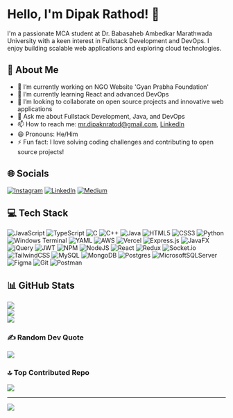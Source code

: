 # Hello, I'm Dipak Rathod! 👋

I'm a passionate MCA student at Dr. Babasaheb Ambedkar Marathwada University with a keen interest in Fullstack Development and DevOps. I enjoy building scalable web applications and exploring cloud technologies.

## 💫 About Me
- 🔭 I’m currently working on NGO Website 'Gyan Prabha Foundation'<br>
- 🌱 I’m currently learning React and advanced DevOps<br>
- 👯 I’m looking to collaborate on open source projects and innovative web applications<br>
- 💬 Ask me about Fullstack Development, Java, and DevOps<br>
- 📫 How to reach me: mr.dipaknratod@gmail.com, [LinkedIn](https://www.linkedin.com/in/mrdipak/)<br>
- 😄 Pronouns: He/Him<br>
- ⚡ Fun fact: I love solving coding challenges and contributing to open source projects!

## 🌐 Socials
[![Instagram](https://img.shields.io/badge/Instagram-%23E4405F.svg?logo=Instagram&logoColor=white)](https://instagram.com/its.mr.dipak) 
[![LinkedIn](https://img.shields.io/badge/LinkedIn-%230077B5.svg?logo=linkedin&logoColor=white)](https://linkedin.com/in/mrdipak) 
[![Medium](https://img.shields.io/badge/Medium-12100E?logo=medium&logoColor=white)](https://medium.com/@mr-dipak)

## 💻 Tech Stack
![JavaScript](https://img.shields.io/badge/javascript-%23323330.svg?style=flat-square&logo=javascript&logoColor=%23F7DF1E) 
![TypeScript](https://img.shields.io/badge/typescript-%23007ACC.svg?style=flat-square&logo=typescript&logoColor=white) 
![C](https://img.shields.io/badge/c-%2300599C.svg?style=flat-square&logo=c&logoColor=white) 
![C++](https://img.shields.io/badge/c++-%2300599C.svg?style=flat-square&logo=c%2B%2B&logoColor=white) 
![Java](https://img.shields.io/badge/java-%23ED8B00.svg?style=flat-square&logo=openjdk&logoColor=white) 
![HTML5](https://img.shields.io/badge/html5-%23E34F26.svg?style=flat-square&logo=html5&logoColor=white) 
![CSS3](https://img.shields.io/badge/css3-%231572B6.svg?style=flat-square&logo=css3&logoColor=white) 
![Python](https://img.shields.io/badge/python-3670A0?style=flat-square&logo=python&logoColor=ffdd54) 
![Windows Terminal](https://img.shields.io/badge/Windows%20Terminal-%234D4D4D.svg?style=flat-square&logo=windows-terminal&logoColor=white) 
![YAML](https://img.shields.io/badge/yaml-%23ffffff.svg?style=flat-square&logo=yaml&logoColor=151515) 
![AWS](https://img.shields.io/badge/AWS-%23FF9900.svg?style=flat-square&logo=amazon-aws&logoColor=white) 
![Vercel](https://img.shields.io/badge/vercel-%23000000.svg?style=flat-square&logo=vercel&logoColor=white) 
![Express.js](https://img.shields.io/badge/express.js-%23404d59.svg?style=flat-square&logo=express&logoColor=%2361DAFB) 
![JavaFX](https://img.shields.io/badge/javafx-%23FF0000.svg?style=flat-square&logo=javafx&logoColor=white) 
![jQuery](https://img.shields.io/badge/jquery-%230769AD.svg?style=flat-square&logo=jquery&logoColor=white) 
![JWT](https://img.shields.io/badge/JWT-black?style=flat-square&logo=JSON%20web%20tokens) 
![NPM](https://img.shields.io/badge/NPM-%23CB3837.svg?style=flat-square&logo=npm&logoColor=white) 
![NodeJS](https://img.shields.io/badge/node.js-6DA55F?style=flat-square&logo=node.js&logoColor=white) 
![React](https://img.shields.io/badge/react-%2320232a.svg?style=flat-square&logo=react&logoColor=%2361DAFB) 
![Redux](https://img.shields.io/badge/redux-%23593d88.svg?style=flat-square&logo=redux&logoColor=white) 
![Socket.io](https://img.shields.io/badge/Socket.io-black?style=flat-square&logo=socket.io&badgeColor=010101) 
![TailwindCSS](https://img.shields.io/badge/tailwindcss-%2338B2AC.svg?style=flat-square&logo=tailwind-css&logoColor=white) 
![MySQL](https://img.shields.io/badge/mysql-4479A1.svg?style=flat-square&logo=mysql&logoColor=white) 
![MongoDB](https://img.shields.io/badge/MongoDB-%234ea94b.svg?style=flat-square&logo=mongodb&logoColor=white) 
![Postgres](https://img.shields.io/badge/postgres-%23316192.svg?style=flat-square&logo=postgresql&logoColor=white) 
![MicrosoftSQLServer](https://img.shields.io/badge/Microsoft%20SQL%20Server-CC2927?style=flat-square&logo=microsoft%20sql%20server&logoColor=white) 
![Figma](https://img.shields.io/badge/figma-%23F24E1E.svg?style=flat-square&logo=figma&logoColor=white) 
![Git](https://img.shields.io/badge/git-%23F05033.svg?style=flat-square&logo=git&logoColor=white) 
![Postman](https://img.shields.io/badge/Postman-FF6C37?style=flat-square&logo=postman&logoColor=white)

## 📊 GitHub Stats
![](https://github-readme-stats.vercel.app/api?username=Mr-Dipak&theme=react&hide_border=false&include_all_commits=true&count_private=true)<br/>
![](https://github-readme-streak-stats.herokuapp.com/?user=Mr-Dipak&theme=react&hide_border=false)<br/>
![](https://github-readme-stats.vercel.app/api/top-langs/?username=Mr-Dipak&theme=react&hide_border=false&include_all_commits=true&count_private=true&layout=compact)

### ✍️ Random Dev Quote
![](https://quotes-github-readme.vercel.app/api?type=horizontal&theme=tokyonight)

### 🔝 Top Contributed Repo
![](https://github-contributor-stats.vercel.app/api?username=Mr-Dipak&limit=5&theme=dark&combine_all_yearly_contributions=true)

---
[![](https://visitcount.itsvg.in/api?id=Mr-Dipak&icon=0&color=0)](https://visitcount.itsvg.in)

<!-- Proudly created with GPRM ( https://gprm.itsvg.in ) -->
